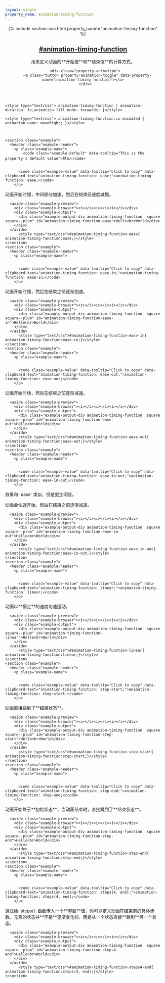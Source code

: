```yaml
---
layout: single
property_name: animation-timing-function
---
```


<section id="animation-timing-function" class="property">
  <header class="property-header">
    {% include section-nav.html property_name="animation-timing-function" %}
    <h2 class="property-name">
      <a href="{{site.url}}/#animation-timing-function"><span>#</span>animation-timing-function</a>
    </h2>
<div class="property-description" markdown="1">
用来定义动画的**开始值**和**结束值**的计算方式。
</div>

      <div class="property-animation">
        <a class="button property-animation-toggle" data-property-name="animation-timing-function"></a>
      </div>
  </header>

    <style type="text/css">.animation-timing-function { animation-duration: 3s;animation-fill-mode: forwards; }</style>

    <style type="text/css">.animation-timing-function.is-animated { animation-name: moveRight; }</style>



    <section class="example">
      <header class="example-header">
        <p class="example-name">
            <code class="example-default" data-tooltip="This is the property's default value">默认</code>


          <code class="example-value" data-tooltip="Click to copy" data-clipboard-text="animation-timing-function: ease;">animation-timing-function: ease;</code>
        </p>
<div class="example-description" markdown="1">
动画开始时慢，中间部分加速，然后在结束前速度减慢。
</div>
      </header>

      <aside class="example-preview">
        <div class="example-browser"><i></i><i></i><i></i></div>
        <div class="example-output">
          <div class="example-output-div animation-timing-function  square square--plum" id="animation-timing-function-ease">Hello<br>World</div>
        </div>
      </aside>
          <style type="text/css">#animation-timing-function-ease{ animation-timing-function:ease;}</style>
    </section>
    <section class="example">
      <header class="example-header">
        <p class="example-name">


          <code class="example-value" data-tooltip="Click to copy" data-clipboard-text="animation-timing-function: ease-in;">animation-timing-function: ease-in;</code>
        </p>
<div class="example-description" markdown="1">
动画开始时慢，然后在结束之前逐渐加速。
</div>
      </header>

      <aside class="example-preview">
        <div class="example-browser"><i></i><i></i><i></i></div>
        <div class="example-output">
          <div class="example-output-div animation-timing-function  square square--plum" id="animation-timing-function-ease-in">Hello<br>World</div>
        </div>
      </aside>
          <style type="text/css">#animation-timing-function-ease-in{ animation-timing-function:ease-in;}</style>
    </section>
    <section class="example">
      <header class="example-header">
        <p class="example-name">


          <code class="example-value" data-tooltip="Click to copy" data-clipboard-text="animation-timing-function: ease-out;">animation-timing-function: ease-out;</code>
        </p>
<div class="example-description" markdown="1">
动画开始时快，然后在结束之前逐渐减速。
</div>
      </header>

      <aside class="example-preview">
        <div class="example-browser"><i></i><i></i><i></i></div>
        <div class="example-output">
          <div class="example-output-div animation-timing-function  square square--plum" id="animation-timing-function-ease-out">Hello<br>World</div>
        </div>
      </aside>
          <style type="text/css">#animation-timing-function-ease-out{ animation-timing-function:ease-out;}</style>
    </section>
    <section class="example">
      <header class="example-header">
        <p class="example-name">


          <code class="example-value" data-tooltip="Click to copy" data-clipboard-text="animation-timing-function: ease-in-out;">animation-timing-function: ease-in-out;</code>
        </p>
<div class="example-description" markdown="1">
效果和 `ease` 类似，但是更加明显。

动画会快速开始，然后在结束之前逐渐减速。
</div>
      </header>

      <aside class="example-preview">
        <div class="example-browser"><i></i><i></i><i></i></div>
        <div class="example-output">
          <div class="example-output-div animation-timing-function  square square--plum" id="animation-timing-function-ease-in-out">Hello<br>World</div>
        </div>
      </aside>
          <style type="text/css">#animation-timing-function-ease-in-out{ animation-timing-function:ease-in-out;}</style>
    </section>
    <section class="example">
      <header class="example-header">
        <p class="example-name">


          <code class="example-value" data-tooltip="Click to copy" data-clipboard-text="animation-timing-function: linear;">animation-timing-function: linear;</code>
        </p>
<div class="example-description" markdown="1">
动画以**恒定**的速度匀速运动。
</div>
      </header>

      <aside class="example-preview">
        <div class="example-browser"><i></i><i></i><i></i></div>
        <div class="example-output">
          <div class="example-output-div animation-timing-function  square square--plum" id="animation-timing-function-linear">Hello<br>World</div>
        </div>
      </aside>
          <style type="text/css">#animation-timing-function-linear{ animation-timing-function:linear;}</style>
    </section>
    <section class="example">
      <header class="example-header">
        <p class="example-name">


          <code class="example-value" data-tooltip="Click to copy" data-clipboard-text="animation-timing-function: step-start;">animation-timing-function: step-start;</code>
        </p>
<div class="example-description" markdown="1">
动画直接跳到了**结束状态**。
</div>
      </header>

      <aside class="example-preview">
        <div class="example-browser"><i></i><i></i><i></i></div>
        <div class="example-output">
          <div class="example-output-div animation-timing-function  square square--plum" id="animation-timing-function-step-start">Hello<br>World</div>
        </div>
      </aside>
          <style type="text/css">#animation-timing-function-step-start{ animation-timing-function:step-start;}</style>
    </section>
    <section class="example">
      <header class="example-header">
        <p class="example-name">


          <code class="example-value" data-tooltip="Click to copy" data-clipboard-text="animation-timing-function: step-end;">animation-timing-function: step-end;</code>
        </p>
<div class="example-description" markdown="1">
动画开始处于**初始状态**，当动画结束时，直接跳到了**结束状态**。
</div>
      </header>

      <aside class="example-preview">
        <div class="example-browser"><i></i><i></i><i></i></div>
        <div class="example-output">
          <div class="example-output-div animation-timing-function  square square--plum" id="animation-timing-function-step-end">Hello<br>World</div>
        </div>
      </aside>
          <style type="text/css">#animation-timing-function-step-end{ animation-timing-function:step-end;}</style>
    </section>
    <section class="example">
      <header class="example-header">
        <p class="example-name">


          <code class="example-value" data-tooltip="Click to copy" data-clipboard-text="animation-timing-function: steps(4, end);">animation-timing-function: steps(4, end);</code>
        </p>
<div class="example-description" markdown="1">
通过给 `steps()` 函数传入一个**整数**值，你可以定义动画在结束前的具体步数。元素的状态并**不是**逐渐变化的，而是从一个状态直接**跳到**另一个状态。
</div>
      </header>

      <aside class="example-preview">
        <div class="example-browser"><i></i><i></i><i></i></div>
        <div class="example-output">
          <div class="example-output-div animation-timing-function  square square--plum" id="animation-timing-function-steps4-end">Hello<br>World</div>
        </div>
      </aside>
          <style type="text/css">#animation-timing-function-steps4-end{ animation-timing-function:steps(4, end);}</style>
    </section>
</section>
